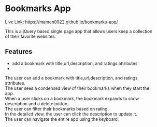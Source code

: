# Bookmarks App

Live Link: https://maman0022.github.io/bookmarks-app/  
  
This is a jQuery based single page app that allows users keep a collection of their favorite websites.  
  
## Features  
- add a bookmark with title,url,description, and ratings attributes  
- 
The user can add a bookmark with title,url,description, and ratings attributes.\
The user sees a condensed view of their bookmarks when they start the app.\
When a user clicks on a bookmark, the bookmark expands to show description and a delete button.\
The user can filter their bookmarks based on rating.\
In the detailed view, the user can click the description to update it.\
The user can navigate the entire app using the keyboard.
